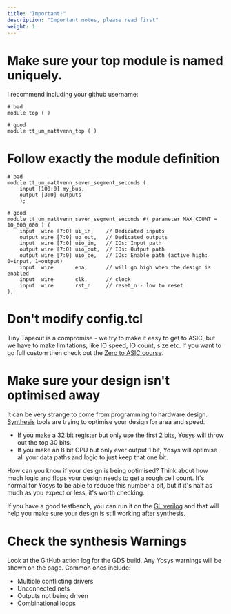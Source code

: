 ```yaml
---
title: "Important!"
description: "Important notes, please read first"
weight: 1
---
```


# Make sure your top module is named uniquely.

I recommend including your github username:

    # bad
    module top ( )

    # good
    module tt_um_mattvenn_top ( )

# Follow exactly the module definition

    # bad
    module tt_um_mattvenn_seven_segment_seconds (
        input [100:0] my_bus,
        output [3:0] outputs
        );

    # good
    module tt_um_mattvenn_seven_segment_seconds #( parameter MAX_COUNT = 10_000_000 ) (
        input  wire [7:0] ui_in,    // Dedicated inputs
        output wire [7:0] uo_out,   // Dedicated outputs
        input  wire [7:0] uio_in,   // IOs: Input path
        output wire [7:0] uio_out,  // IOs: Output path
        output wire [7:0] uio_oe,   // IOs: Enable path (active high: 0=input, 1=output)
        input  wire       ena,      // will go high when the design is enabled
        input  wire       clk,      // clock
        input  wire       rst_n     // reset_n - low to reset
    );

# Don't modify config.tcl

Tiny Tapeout is a compromise - we try to make it easy to get to ASIC, but we have to make limitations, like
IO speed, IO count, size etc. If you want to go full custom then check out the [Zero to ASIC course](https://zerotoasiccourse.com).

# Make sure your design isn't optimised away

It can be very strange to come from programming to hardware design. 
[Synthesis](https://www.zerotoasiccourse.com/terminology/synthesis/) tools are trying to optimise your design for area and speed.

* If you make a 32 bit register but only use the first 2 bits, Yosys will throw out the top 30 bits.
* If you make an 8 bit CPU but only ever output 1 bit, Yosys will optimise all your data paths and logic to just keep that one bit.

How can you know if your design is being optimised? Think about how much logic and flops your design needs to get a rough cell count. It's normal for Yosys to be able to reduce this number a bit, but if it's half as much as you expect or less, it's worth checking.

If you have a good testbench, you can run it on the [GL verilog](/hdl/fpga_vs_asic/#testing) and that will help you make sure your design is still working after synthesis.

# Check the synthesis Warnings

Look at the GitHub action log for the GDS build. Any Yosys warnings will be shown on the page. Common ones include:

* Multiple conflicting drivers
* Unconnected nets
* Outputs not being driven
* Combinational loops
